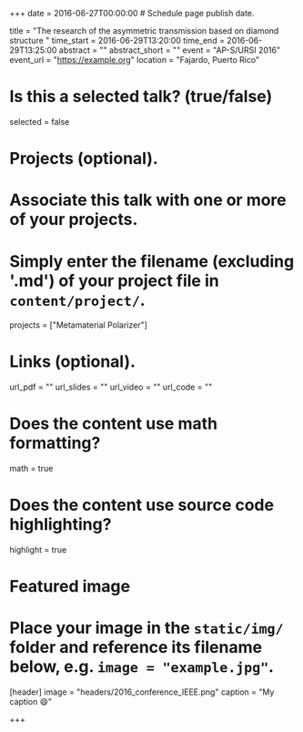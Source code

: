 +++
date = 2016-06-27T00:00:00  # Schedule page publish date.

title =  "The research of the asymmetric transmission based on diamond structure "
time_start = 2016-06-29T13:20:00
time_end = 2016-06-29T13:25:00
abstract = ""
abstract_short = ""
event = "AP-S/URSI 2016"
event_url = "https://example.org"
location = "Fajardo, Puerto Rico"

# Is this a selected talk? (true/false)
selected = false

# Projects (optional).
#   Associate this talk with one or more of your projects.
#   Simply enter the filename (excluding '.md') of your project file in `content/project/`.
projects = ["Metamaterial Polarizer"]

# Links (optional).
url_pdf = ""
url_slides = ""
url_video = ""
url_code = ""

# Does the content use math formatting?
math = true

# Does the content use source code highlighting?
highlight = true

# Featured image
# Place your image in the `static/img/` folder and reference its filename below, e.g. `image = "example.jpg"`.
[header]
image = "headers/2016_conference_IEEE.png"
caption = "My caption :smile:"

+++


